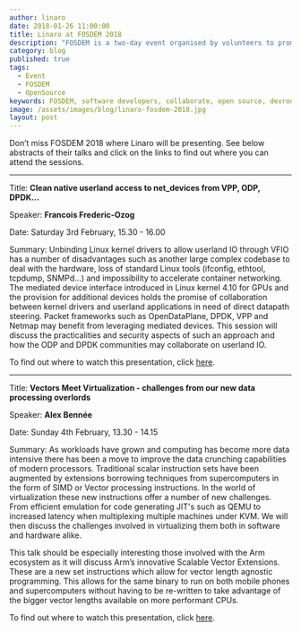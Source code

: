 ```yaml
---
author: linaro
date: 2018-01-26 11:00:00
title: Linaro at FOSDEM 2018
description: "FOSDEM is a two-day event organised by volunteers to promote the widespread use of free and open source software. Find our more about Linaro Engineers attending FOSDEM 2018"
category: blog
published: true
tags:
  - Event
  - FOSDEM
  - OpenSource
keywords: FOSDEM, software developers, collaborate, open source, devroom, dev conf, foss conference
image: /assets/images/blog/linaro-fosdem-2018.jpg
layout: post
---
```


Don’t miss FOSDEM 2018 where Linaro will be presenting. See below abstracts of their talks and click on the links to find out where you can attend the sessions.

---

Title: **Clean native userland access to net_devices from VPP, ODP, DPDK…**

Speaker: **Francois Frederic-Ozog**

Date: Saturday 3rd February, 15.30 - 16.00

Summary: Unbinding Linux kernel drivers to allow userland IO through VFIO has a number of disadvantages such as another large complex codebase to deal with the hardware, loss of standard Linux tools (ifconfig, ethtool, tcpdump, SNMPd...) and impossibility to accelerate container networking. The mediated device interface introduced in Linux kernel 4.10 for GPUs and the provision for additional devices holds the promise of collaboration between kernel drivers and userland applications in need of direct datapath steering. Packet frameworks such as OpenDataPlane, DPDK, VPP and Netmap may benefit from leveraging mediated devices. This session will discuss the practicalities and security aspects of such an approach and how the ODP and DPDK communities may collaborate on userland IO.

To find out where to watch this presentation, click [here](https://fosdem.org/2018/schedule/speaker/francois_frederic_ozog/).

---

Title: **Vectors Meet Virtualization - challenges from our new data processing overlords**

Speaker: **Alex Bennée**

Date: Sunday 4th February, 13.30 - 14.15

Summary: As workloads have grown and computing has become more data intensive there has been a move to improve the data crunching capabilities of modern processors. Traditional scalar instruction sets have been augmented by extensions borrowing techniques from supercomputers in the form of SIMD or Vector processing instructions. In the world of virtualization these new instructions offer a number of new challenges. From efficient emulation for code generating JIT's such as QEMU to increased latency when multiplexing multiple machines under KVM. We will then discuss the challenges involved in virtualizing them both in software and hardware alike.

This talk should be especially interesting those involved with the Arm ecosystem as it will discuss Arm’s innovative Scalable Vector Extensions. These are a new set instructions which allow for vector length agnostic programming. This allows for the same binary to run on both mobile phones and supercomputers without having to be re-written to take advantage of the bigger vector lengths available on more performant CPUs.

To find out where to watch this presentation, click [here](https://fosdem.org/2018/schedule/speaker/alex_bennee/).
